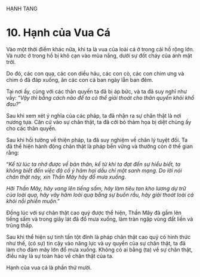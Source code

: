 HẠNH TẠNG

# 10. Hạnh của Vua Cá

Vào một thời điểm khác nữa, khi ta là vua của loài cá ở trong cái hồ rộng lớn. Và nước ở trong hồ bị khô cạn vào mùa nắng, dưới sự đốt cháy của ánh mặt trời.

Do đó, các con quạ, các con diều hâu, các con cò, các con chim ưng và chim ó đã đáp xuống, ăn các con cá ban ngày lẫn ban đêm.

Tại nơi ấy, cùng với các thân quyến ta đã bị áp bức, và ta đã suy nghĩ như vầy: “_Vậy thì bằng cách nào để ta có thể giải thoát cho thân quyến khỏi khổ đau?_”

Sau khi xem xét ý nghĩa của các pháp, ta đã nhận ra sự chân thật là nơi nương tựa. Căn cứ vào sự chân thật, ta đã cởi bỏ thảm họa bị diệt chủng ấy cho các thân quyến.

Sau khi hồi tưởng về thiện pháp, ta đã suy nghiệm về chân lý tuyệt đối. Ta đã thể hiện hành động chân thật là pháp bền vững và thường còn ở thế gian rằng:

“_Kể từ lúc ta nhớ được về bản thân, kể từ khi ta đạt đến sự hiểu biết, ta không biết đến việc đã cố ý hãm hại dầu chỉ một sanh mạng._ _Do lời nói chân thật này, xin Thần Mây_ _hãy đổ mưa xuống_.

_Hỡi Thần Mây, hãy vang lên tiếng sấm, hãy làm tiêu tan kho lương dự trữ của loài quạ,_ _hãy vây hãm loài quạ bằng sự buồn rầu, hãy giải thoát loài cá khỏi nỗi phiền muộn_.”

Đồng lúc với sự chân thật cao quý được thể hiện, Thần Mây đã gầm lên tiếng sấm và trong giây lát đã đổ mưa xuống, làm tràn ngập vùng đất liền và trũng thấp.

Sau khi thể hiện sự tinh tấn tột đỉnh là pháp chân thật cao quý có hình thức như thế, (có sự) tin cậy vào năng lực và uy quyền của sự chân thật, ta đã làm cho đám mây lớn đổ mưa xuống. Không có ai bằng (ta) về sự chân thật, điều này là sự toàn hảo về chân thật của ta.

Hạnh của vua cá là phần thứ mười.
